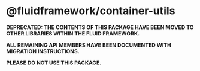 # @fluidframework/container-utils

**DEPRECATED: THE CONTENTS OF THIS PACKAGE HAVE BEEN MOVED TO OTHER LIBRARIES WITHIN THE FLUID FRAMEWORK.**

**ALL REMAINING API MEMBERS HAVE BEEN DOCUMENTED WITH MIGRATION INSTRUCTIONS.**

**PLEASE DO NOT USE THIS PACKAGE.**
